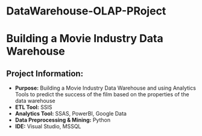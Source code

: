 # DataWarehouse-OLAP-PRoject
# Building a Movie Industry Data Warehouse
## Project Information:
- **Purpose:** Building a Movie Industry Data Warehouse and using Analytics Tools to predict the success of the film based on the properties of the data warehouse
- **ETL Tool:** SSIS
- **Analytics Tool:** SSAS, PowerBI, Google Data
- **Data Preprocessing & Mining:** Python
- **IDE:** Visual Studio, MSSQL

